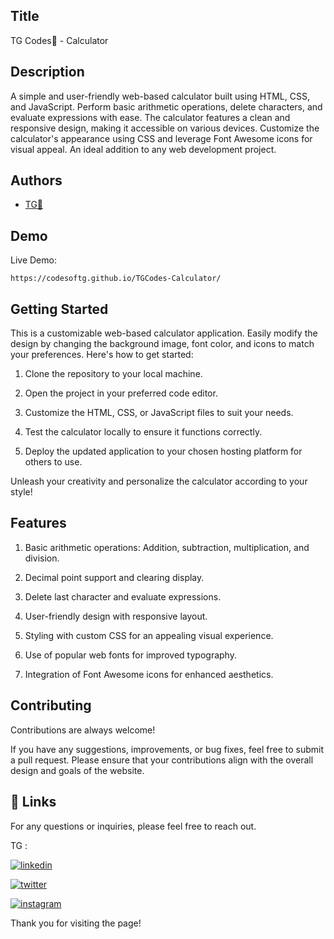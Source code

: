 
## Title

TG Codes💛 - Calculator

## Description 

A simple and user-friendly web-based calculator built using HTML, CSS, and JavaScript. Perform basic arithmetic operations, delete characters, and evaluate expressions with ease. The calculator features a clean and responsive design, making it accessible on various devices. Customize the calculator's appearance using CSS and leverage Font Awesome icons for visual appeal. An ideal addition to any web development project.
## Authors

- [TG💛](https://www.github.com/codesofTG) 


## Demo

Live Demo:

    https://codesoftg.github.io/TGCodes-Calculator/
    
## Getting Started

This is a customizable web-based calculator application. Easily modify the design by changing the background image, font color, and icons to match your preferences. Here's how to get started:

1. Clone the repository to your local machine.

2. Open the project in your preferred code editor.

3. Customize the HTML, CSS, or JavaScript files to suit your needs.

4. Test the calculator locally to ensure it functions correctly.

5. Deploy the updated application to your chosen hosting platform for others to use.

Unleash your creativity and personalize the calculator according to your style!
## Features

1. Basic arithmetic operations: Addition, subtraction, 
multiplication, and division.

2. Decimal point support and clearing display.

3. Delete last character and evaluate expressions.

4. User-friendly design with responsive layout.

5. Styling with custom CSS for an appealing visual experience. 

6. Use of popular web fonts for improved typography.

7. Integration of Font Awesome icons for enhanced aesthetics.
## Contributing

Contributions are always welcome!

If you have any suggestions, improvements, or bug fixes, feel free to submit a pull request. Please ensure that your contributions align with the overall design and goals of the website. 


## 🔗 Links

For any questions or inquiries, please feel free to reach out. 

TG :

[![linkedin](https://img.shields.io/badge/linkedin-0A66C2?style=for-the-badge&logo=linkedin&logoColor=white)](https://www.linkedin.com/in/tg2691/)


[![twitter](https://img.shields.io/badge/twitter-1DA1F2?style=for-the-badge&logo=twitter&logoColor=white)](https://twitter.com/tg_262001)

[![instagram](https://img.shields.io/badge/instagram-E4405F?style=for-the-badge&logo=instagram&logoColor=white)](https://instagram.com/_tg.26_)


Thank you for visiting the page!